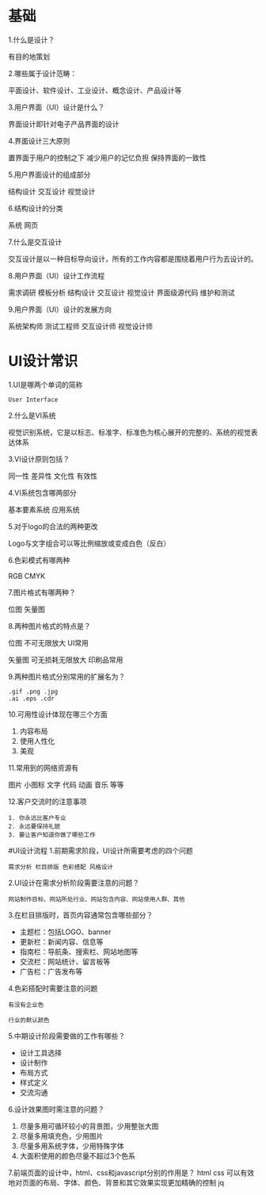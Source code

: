 #  基础 
1.什么是设计？

有目的地策划
	
2.哪些属于设计范畴：

平面设计、软件设计、工业设计、概念设计、产品设计等
	
3.用户界面（UI）设计是什么？

界面设计即针对电子产品界面的设计
	
4.界面设计三大原则

置界面于用户的控制之下
减少用户的记忆负担 
保持界面的一致性
	
5.用户界面设计的组成部分

结构设计 交互设计 视觉设计
	
6.结构设计的分类

系统 网页
	
7.什么是交互设计

交互设计是以一种目标导向设计，所有的工作内容都是围绕着用户行为去设计的。 
	
8.用户界面（UI）设计工作流程

需求调研 模板分析 结构设计 交互设计 视觉设计 界面级源代码 维护和测试
	
9.用户界面（UI）设计的发展方向

系统架构师 测试工程师 交互设计师 视觉设计师








# UI设计常识 
1.UI是哪两个单词的简称

    User Interface
	
2.什么是VI系统

视觉识别系统，它是以标志、标准字、标准色为核心展开的完整的、系统的视觉表达体系
	
3.VI设计原则包括？

同一性 差异性 文化性 有效性 
	
4.VI系统包含哪两部分

基本要素系统  应用系统
	
5.对于logo的合法的两种更改

Logo与文字组合可以等比例缩放或变成白色（反白）
	
6.色彩模式有哪两种

RGB CMYK
	
7.图片格式有哪两种？

位图 矢量图
	
8.两种图片格式的特点是？

位图 不可无限放大 UI常用
	
矢量图 可无损耗无限放大 印刷品常用
	
9.两种图片格式分别常用的扩展名为？

	.gif .png .jpg 
	.ai .eps .cdr
	
10.可用性设计体现在哪三个方面

1. 内容布局 
2. 使用人性化 
3. 美观

	
11.常用到的网络资源有

图片 小图标 文字 代码 动画 音乐 等等
	
12.客户交流时的注意事项

	1. 你永远比客户专业
    2. 永远要保持礼貌
    3. 要让客户知道你做了哪些工作



#UI设计流程 
1.前期需求阶段，UI设计所需要考虑的四个问题

	需求分析 栏目排版 色彩搭配 风格设计
	
2.UI设计在需求分析阶段需要注意的问题？

	网站制作目标、网站所处行业、网站包含内容、网站使用人群、其他
	
3.在栏目排版时，首页内容通常包含哪些部分？

* 主题栏：包括LOGO、banner   
* 更新栏：新闻内容、信息等   
* 指南栏：导航条、搜索栏、网站地图等    
* 交流栏：网站统计、留言板等  
* 广告栏：广告发布等

4.色彩搭配时需要注意的问题

	有没有企业色  
	
	行业的默认颜色
	
5.中期设计阶段需要做的工作有哪些？
* 设计工具选择
* 设计制作
* 布局方式
* 样式定义
* 交流沟通

6.设计效果图时需注意的问题？

1. 尽量多用可循环较小的背景图，少用整张大图      
2. 尽量多用填充色，少用图片
3. 尽量多用系统字体，少用特殊字体       
4. 大面积使用的颜色尽量不超过3个色系

7.前端页面的设计中，html、css和javascript分别的作用是？
html 
css 可以有效地对页面的布局、字体、颜色、背景和其它效果实现更加精确的控制
jq  